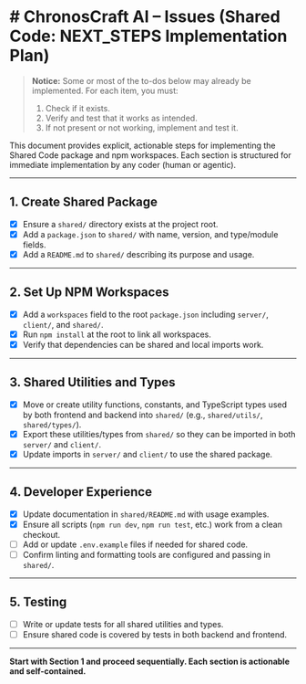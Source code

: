 # # ChronosCraft AI – Issues (Shared Code: NEXT_STEPS Implementation Plan)

> **Notice:** Some or most of the to-dos below may already be implemented. For each item, you must:
>
> 1. Check if it exists.
> 2. Verify and test that it works as intended.
> 3. If not present or not working, implement and test it.

This document provides explicit, actionable steps for implementing the Shared Code package and npm workspaces. Each section is structured for immediate implementation by any coder (human or agentic).

---

## 1. Create Shared Package

- [x] Ensure a `shared/` directory exists at the project root.
- [x] Add a `package.json` to `shared/` with name, version, and type/module fields.
- [x] Add a `README.md` to `shared/` describing its purpose and usage.

---

## 2. Set Up NPM Workspaces

- [x] Add a `workspaces` field to the root `package.json` including `server/`, `client/`, and `shared/`.
- [x] Run `npm install` at the root to link all workspaces.
- [x] Verify that dependencies can be shared and local imports work.

---

## 3. Shared Utilities and Types

- [x] Move or create utility functions, constants, and TypeScript types used by both frontend and backend into `shared/` (e.g., `shared/utils/`, `shared/types/`).
- [x] Export these utilities/types from `shared/` so they can be imported in both `server/` and `client/`.
- [x] Update imports in `server/` and `client/` to use the shared package.

---

## 4. Developer Experience

- [x] Update documentation in `shared/README.md` with usage examples.
- [x] Ensure all scripts (`npm run dev`, `npm run test`, etc.) work from a clean checkout.
- [ ] Add or update `.env.example` files if needed for shared code.
- [ ] Confirm linting and formatting tools are configured and passing in `shared/`.

---

## 5. Testing

- [ ] Write or update tests for all shared utilities and types.
- [ ] Ensure shared code is covered by tests in both backend and frontend.

---

**Start with Section 1 and proceed sequentially. Each section is actionable and self-contained.**
